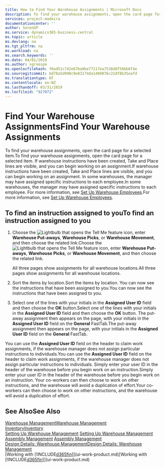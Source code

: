 ```yaml
---
title: How to Find Your Warehouse Assignments | Microsoft Docs
description: To find your warehouse assignments, open the card page for a selected item. If warehouse instructions have been created, Take and Place lines are visible, and you can begin working on an assignment. In some warehouses, the manager may have assigned specific instructions to each employee.
services: project-madeira
documentationcenter: ''
author: SorenGP
ms.service: dynamics365-business-central
ms.topic: article
ms.devlang: na
ms.tgt_pltfrm: na
ms.workload: na
ms.search.keywords: ''
ms.date: 04/01/2019
ms.author: sgroespe
ms.openlocfilehash: f0ad51c742e67ba9be77117ea7538d8f56bb6f4e
ms.sourcegitcommit: bd78a5d990c9e83174da1409076c22df8b35eafd
ms.translationtype: HT
ms.contentlocale: en-NZ
ms.lasthandoff: 03/31/2019
ms.locfileid: "927072"
---
```

# <a name="find-your-warehouse-assignments"></a><span data-ttu-id="b88d8-105">Find Your Warehouse Assignments</span><span class="sxs-lookup"><span data-stu-id="b88d8-105">Find Your Warehouse Assignments</span></span>
<span data-ttu-id="b88d8-106">To find your warehouse assignments, open the card page for a selected item.</span><span class="sxs-lookup"><span data-stu-id="b88d8-106">To find your warehouse assignments, open the card page for a selected item.</span></span> <span data-ttu-id="b88d8-107">If warehouse instructions have been created, Take and Place lines are visible, and you can begin working on an assignment.</span><span class="sxs-lookup"><span data-stu-id="b88d8-107">If warehouse instructions have been created, Take and Place lines are visible, and you can begin working on an assignment.</span></span> <span data-ttu-id="b88d8-108">In some warehouses, the manager may have assigned specific instructions to each employee.</span><span class="sxs-lookup"><span data-stu-id="b88d8-108">In some warehouses, the manager may have assigned specific instructions to each employee.</span></span> <span data-ttu-id="b88d8-109">For more information, see [Set Up Warehouse Employees](warehouse-how-to-set-up-warehouse-employees.md).</span><span class="sxs-lookup"><span data-stu-id="b88d8-109">For more information, see [Set Up Warehouse Employees](warehouse-how-to-set-up-warehouse-employees.md).</span></span>

## <a name="to-find-an-instruction-assigned-to-you"></a><span data-ttu-id="b88d8-110">To find an instruction assigned to you</span><span class="sxs-lookup"><span data-stu-id="b88d8-110">To find an instruction assigned to you</span></span>  
1.  <span data-ttu-id="b88d8-111">Choose the ![Lightbulb that opens the Tell Me feature](media/ui-search/search_small.png "Tell me what you want to do") icon, enter **Warehouse Put-aways**, **Warehouse Picks**, or **Warehouse Movement**, and then choose the related link.</span><span class="sxs-lookup"><span data-stu-id="b88d8-111">Choose the ![Lightbulb that opens the Tell Me feature](media/ui-search/search_small.png "Tell me what you want to do") icon, enter **Warehouse Put-aways**, **Warehouse Picks**, or **Warehouse Movement**, and then choose the related link.</span></span>

    <span data-ttu-id="b88d8-112">All three pages show assignments for all warehouse locations.</span><span class="sxs-lookup"><span data-stu-id="b88d8-112">All three pages show assignments for all warehouse locations.</span></span>  

2. <span data-ttu-id="b88d8-113">Sort the items by location.</span><span class="sxs-lookup"><span data-stu-id="b88d8-113">Sort the items by location.</span></span> <span data-ttu-id="b88d8-114">You can now see the instructions that have been assigned to you.</span><span class="sxs-lookup"><span data-stu-id="b88d8-114">You can now see the instructions that have been assigned to you.</span></span>  
3. <span data-ttu-id="b88d8-115">Select one of the lines with your initials in the **Assigned User ID** field and then choose the **OK** button.</span><span class="sxs-lookup"><span data-stu-id="b88d8-115">Select one of the lines with your initials in the **Assigned User ID** field and then choose the **OK** button.</span></span> <span data-ttu-id="b88d8-116">The put-away assignment then appears on the page, with your initials in the **Assigned User ID** field on the **General** FastTab.</span><span class="sxs-lookup"><span data-stu-id="b88d8-116">The put-away assignment then appears on the page, with your initials in the **Assigned User ID** field on the **General** FastTab.</span></span>  

<span data-ttu-id="b88d8-117">You can use the **Assigned User ID** field on the header to claim work assignments, if the warehouse manager does not assign particular instructions to individuals.</span><span class="sxs-lookup"><span data-stu-id="b88d8-117">You can use the **Assigned User ID** field on the header to claim work assignments, if the warehouse manager does not assign particular instructions to individuals.</span></span> <span data-ttu-id="b88d8-118">Simply enter your user ID in the header of the warehouse before you begin work on an instruction.</span><span class="sxs-lookup"><span data-stu-id="b88d8-118">Simply enter your user ID in the header of the warehouse before you begin work on an instruction.</span></span> <span data-ttu-id="b88d8-119">Your co-workers can then choose to work on other instructions, and the warehouse will avoid a duplication of effort.</span><span class="sxs-lookup"><span data-stu-id="b88d8-119">Your co-workers can then choose to work on other instructions, and the warehouse will avoid a duplication of effort.</span></span>  

## <a name="see-also"></a><span data-ttu-id="b88d8-120">See Also</span><span class="sxs-lookup"><span data-stu-id="b88d8-120">See Also</span></span>  
[<span data-ttu-id="b88d8-121">Warehouse Management</span><span class="sxs-lookup"><span data-stu-id="b88d8-121">Warehouse Management</span></span>](warehouse-manage-warehouse.md)  
[<span data-ttu-id="b88d8-122">Inventory</span><span class="sxs-lookup"><span data-stu-id="b88d8-122">Inventory</span></span>](inventory-manage-inventory.md)  
<span data-ttu-id="b88d8-123">[Setting Up Warehouse Management](warehouse-setup-warehouse.md)   </span><span class="sxs-lookup"><span data-stu-id="b88d8-123">[Setting Up Warehouse Management](warehouse-setup-warehouse.md)   </span></span>  
<span data-ttu-id="b88d8-124">[Assembly Management](assembly-assemble-items.md)  </span><span class="sxs-lookup"><span data-stu-id="b88d8-124">[Assembly Management](assembly-assemble-items.md)  </span></span>  
[<span data-ttu-id="b88d8-125">Design Details: Warehouse Management</span><span class="sxs-lookup"><span data-stu-id="b88d8-125">Design Details: Warehouse Management</span></span>](design-details-warehouse-management.md)  
<span data-ttu-id="b88d8-126">[Working with [!INCLUDE[d365fin](includes/d365fin_md.md)]](ui-work-product.md)</span><span class="sxs-lookup"><span data-stu-id="b88d8-126">[Working with [!INCLUDE[d365fin](includes/d365fin_md.md)]](ui-work-product.md)</span></span> 
